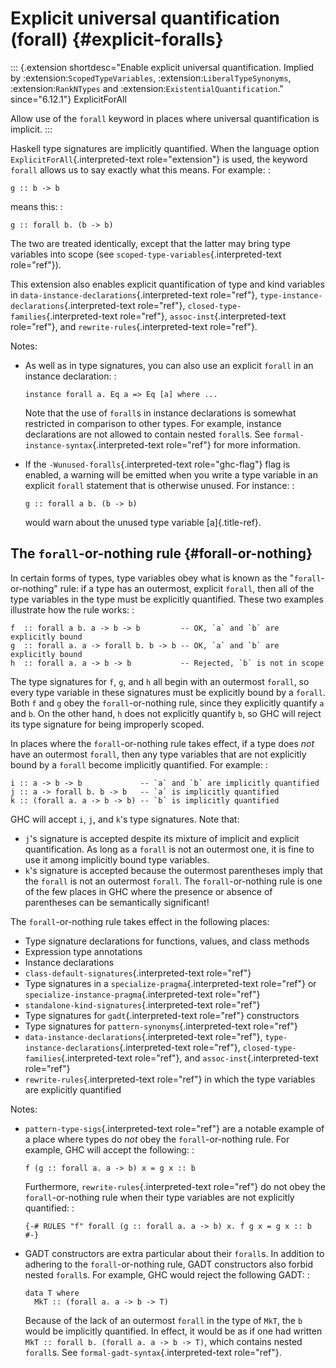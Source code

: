 Explicit universal quantification (forall) {#explicit-foralls}
==========================================

::: {.extension shortdesc="Enable explicit universal quantification.
Implied by :extension:`ScopedTypeVariables`, :extension:`LiberalTypeSynonyms`,
:extension:`RankNTypes` and :extension:`ExistentialQuantification`." since="6.12.1"}
ExplicitForAll

Allow use of the `forall` keyword in places where universal
quantification is implicit.
:::

Haskell type signatures are implicitly quantified. When the language
option `ExplicitForAll`{.interpreted-text role="extension"} is used, the
keyword `forall` allows us to say exactly what this means. For example:
:

    g :: b -> b

means this: :

    g :: forall b. (b -> b)

The two are treated identically, except that the latter may bring type
variables into scope (see `scoped-type-variables`{.interpreted-text
role="ref"}).

This extension also enables explicit quantification of type and kind
variables in `data-instance-declarations`{.interpreted-text role="ref"},
`type-instance-declarations`{.interpreted-text role="ref"},
`closed-type-families`{.interpreted-text role="ref"},
`assoc-inst`{.interpreted-text role="ref"}, and
`rewrite-rules`{.interpreted-text role="ref"}.

Notes:

-   As well as in type signatures, you can also use an explicit `forall`
    in an instance declaration: :

        instance forall a. Eq a => Eq [a] where ...

    Note that the use of `forall`s in instance declarations is somewhat
    restricted in comparison to other types. For example, instance
    declarations are not allowed to contain nested `forall`s. See
    `formal-instance-syntax`{.interpreted-text role="ref"} for more
    information.

-   If the `-Wunused-foralls`{.interpreted-text role="ghc-flag"} flag is
    enabled, a warning will be emitted when you write a type variable in
    an explicit `forall` statement that is otherwise unused. For
    instance: :

        g :: forall a b. (b -> b)

    would warn about the unused type variable [a]{.title-ref}.

The `forall`-or-nothing rule {#forall-or-nothing}
----------------------------

In certain forms of types, type variables obey what is known as the
\"`forall`-or-nothing\" rule: if a type has an outermost, explicit
`forall`, then all of the type variables in the type must be explicitly
quantified. These two examples illustrate how the rule works: :

    f  :: forall a b. a -> b -> b         -- OK, `a` and `b` are explicitly bound
    g  :: forall a. a -> forall b. b -> b -- OK, `a` and `b` are explicitly bound
    h  :: forall a. a -> b -> b           -- Rejected, `b` is not in scope

The type signatures for `f`, `g`, and `h` all begin with an outermost
`forall`, so every type variable in these signatures must be explicitly
bound by a `forall`. Both `f` and `g` obey the `forall`-or-nothing rule,
since they explicitly quantify `a` and `b`. On the other hand, `h` does
not explicitly quantify `b`, so GHC will reject its type signature for
being improperly scoped.

In places where the `forall`-or-nothing rule takes effect, if a type
does *not* have an outermost `forall`, then any type variables that are
not explicitly bound by a `forall` become implicitly quantified. For
example: :

    i :: a -> b -> b             -- `a` and `b` are implicitly quantified
    j :: a -> forall b. b -> b   -- `a` is implicitly quantified
    k :: (forall a. a -> b -> b) -- `b` is implicitly quantified

GHC will accept `i`, `j`, and `k`\'s type signatures. Note that:

-   `j`\'s signature is accepted despite its mixture of implicit and
    explicit quantification. As long as a `forall` is not an outermost
    one, it is fine to use it among implicitly bound type variables.
-   `k`\'s signature is accepted because the outermost parentheses imply
    that the `forall` is not an outermost `forall`. The
    `forall`-or-nothing rule is one of the few places in GHC where the
    presence or absence of parentheses can be semantically significant!

The `forall`-or-nothing rule takes effect in the following places:

-   Type signature declarations for functions, values, and class methods
-   Expression type annotations
-   Instance declarations
-   `class-default-signatures`{.interpreted-text role="ref"}
-   Type signatures in a `specialize-pragma`{.interpreted-text
    role="ref"} or `specialize-instance-pragma`{.interpreted-text
    role="ref"}
-   `standalone-kind-signatures`{.interpreted-text role="ref"}
-   Type signatures for `gadt`{.interpreted-text role="ref"}
    constructors
-   Type signatures for `pattern-synonyms`{.interpreted-text role="ref"}
-   `data-instance-declarations`{.interpreted-text role="ref"},
    `type-instance-declarations`{.interpreted-text role="ref"},
    `closed-type-families`{.interpreted-text role="ref"}, and
    `assoc-inst`{.interpreted-text role="ref"}
-   `rewrite-rules`{.interpreted-text role="ref"} in which the type
    variables are explicitly quantified

Notes:

-   `pattern-type-sigs`{.interpreted-text role="ref"} are a notable
    example of a place where types do *not* obey the `forall`-or-nothing
    rule. For example, GHC will accept the following: :

        f (g :: forall a. a -> b) x = g x :: b

    Furthermore, `rewrite-rules`{.interpreted-text role="ref"} do not
    obey the `forall`-or-nothing rule when their type variables are not
    explicitly quantified: :

        {-# RULES "f" forall (g :: forall a. a -> b) x. f g x = g x :: b #-}

-   GADT constructors are extra particular about their `forall`s. In
    addition to adhering to the `forall`-or-nothing rule, GADT
    constructors also forbid nested `forall`s. For example, GHC would
    reject the following GADT: :

        data T where
          MkT :: (forall a. a -> b -> T)

    Because of the lack of an outermost `forall` in the type of `MkT`,
    the `b` would be implicitly quantified. In effect, it would be as if
    one had written `MkT :: forall b. (forall a. a -> b -> T)`, which
    contains nested `forall`s. See
    `formal-gadt-syntax`{.interpreted-text role="ref"}.
